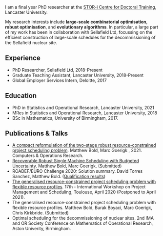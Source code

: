 I am a final year PhD researcher at the [STOR-i Centre for Doctoral Training](https://www.lancaster.ac.uk/stor-i/), Lancaster University.

My research interests include **large-scale combinatorial optimisation**, **robust optimisation**, and **evolutionary algorithms**. In particular, a large part of my work has been in collaboration with Sellafield Ltd, focussing on the efficient construction of large-scale schedules for the decommissioning of the Sellafield nuclear site. 


## Experience
- PhD Researcher, Sellafield Ltd, 2018-Present
- Graduate Teaching Assistant, Lancaster University, 2018-Present
- Global Employer Services Intern, Deloitte, 2017

## Education
- PhD in Statistics and Operational Research, Lancaster University, 2021
- MRes in Statistics and Operational Research, Lancaster University, 2018
- BSc in Mathematics, University of Birmingham, 2017.

## Publications & Talks
- [A compact reformulation of the two-stage robust resource-constrained project scheduling problem](https://www.sciencedirect.com/science/article/pii/S0305054821000241). Matthew Bold, Marc Goerigk , 2021. Computers & Operations Research.
- [Recoverable Robust Single Machine Scheduling with Budgeted Uncertainty](https://arxiv.org/abs/2011.06284). Matthew Bold, Marc Goerigk. (Submitted)
- ROADEF/EURO Challenge 2020: Solution summary. David Torres Sanchez, Matthew Bold. ([Qualification results](https://www.roadef.org/challenge/2020/en/qualifresult.php))
- [The generalised resource-constrained project scheduling problem with flexible resource profiles](https://pms2020.sciencesconf.org/resource/page/id/13). 17th - International Workshop on Project Management and Scheduling, Toulouse, April 2020 (Postponed to April 2021).
- The generalised resource-constrained project scheduling problem with flexible resource profiles. Matthew Bold, Burak Boyaci, Marc Goerigk, Chris Kirkbride. (Submitted)
- Optimal scheduling for the decommissioning of nuclear sites. 2nd IMA and OR Society Conference on Mathematics of Operational Research, Aston Univerity, Birmingham.
